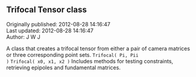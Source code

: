 ## Trifocal Tensor class  
Originally published: 2012-08-28 14:16:47  
Last updated: 2012-08-28 14:16:47  
Author: J W J  
  
A class that creates a trifocal tensor from either a pair of camera matrices or three corresponding point sets. 
<code>Trifocal( Pi, Pii )</code>
<code>Trifocal( x0, x1, x2 )</code>
Includes methods for testing constraints, retrieving epipoles and fundamental matrices.